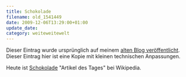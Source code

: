 ```yaml
---
title: Schokolade
filename: old_1541449
date: 2009-12-06T13:29:00+01:00
update_date:
category: weiteweitewelt
---
```

Dieser Eintrag wurde ursprünglich auf meinem [alten Blog veröffentlicht](https://stu.blogger.de/stories/1541449/). Dieser Eintrag hier ist eine Kopie mit kleinen technischen Anpassungen.

Heute ist [Schokolade](http://de.wikipedia.org/wiki/Schokolade) "Artikel des Tages" bei Wikipedia.
